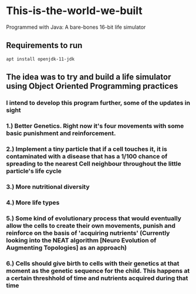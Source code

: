 # This-is-the-world-we-built
Programmed with Java: A bare-bones 16-bit life simulator

## Requirements to run
```
apt install openjdk-11-jdk
```

## The idea was to try and build a life simulator using Object Oriented Programming practices

### I intend to develop this program further, some of the updates in sight

### 1.) Better Genetics. Right now it's four movements with some basic punishment and reinforcement. 

### 2.) Implement a tiny particle that if a cell touches it, it is contaminated with a disease that has a 1/100 chance of spreading to the nearest Cell neighbour throughout the little particle's life cycle

### 3.) More nutritional diversity 

### 4.) More life types

### 5.) Some kind of evolutionary process that would eventually allow the cells to create their own movements, punish and reinforce on the basis of 'acquiring nutrients' (Currently looking into the NEAT algorithm [Neuro Evolution of Augmenting Topologies] as an approach)

### 6.) Cells should give birth to cells with their genetics at that moment as the genetic sequence for the child. This happens at a certain threshhold of time and nutrients acquired during that time
